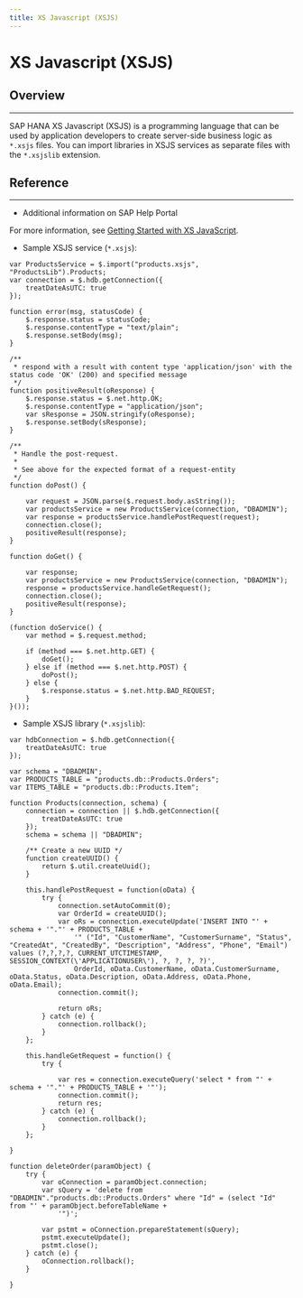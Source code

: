 ```yaml
---
title: XS Javascript (XSJS)
---
```


XS Javascript (XSJS)
===

## Overview
---

SAP HANA XS Javascript (XSJS) is a programming language that can be used by application developers to create server-side business logic as `*.xsjs` files. You can import libraries in XSJS services as separate files with the `*.xsjslib` extension.

## Reference
---

* Additional information on SAP Help Portal

For more information, see [Getting Started with XS JavaScript](https://help.sap.com/viewer/d89d4595fae647eabc14002c0340a999/2.0.04/en-US/3459a57b68f440448350aea1bec1d4f8.html).

* Sample XSJS service (`*.xsjs`):

```
var ProductsService = $.import("products.xsjs", "ProductsLib").Products;
var connection = $.hdb.getConnection({
	treatDateAsUTC: true
});

function error(msg, statusCode) {
	$.response.status = statusCode;
	$.response.contentType = "text/plain";
	$.response.setBody(msg);
}

/**
 * respond with a result with content type 'application/json' with the status code 'OK' (200) and specified message
 */
function positiveResult(oResponse) {
	$.response.status = $.net.http.OK;
	$.response.contentType = "application/json";
	var sResponse = JSON.stringify(oResponse);
	$.response.setBody(sResponse);
}

/**
 * Handle the post-request.
 *
 * See above for the expected format of a request-entity
 */
function doPost() {
    
	var request = JSON.parse($.request.body.asString());
	var productsService = new ProductsService(connection, "DBADMIN");
	var response = productsService.handlePostRequest(request);
	connection.close();
	positiveResult(response);
}

function doGet() {
    
	var response;
	var productsService = new ProductsService(connection, "DBADMIN");
	response = productsService.handleGetRequest();
	connection.close();
	positiveResult(response);
}

(function doService() {
	var method = $.request.method;

	if (method === $.net.http.GET) {
		doGet();
	} else if (method === $.net.http.POST) {
		doPost();
	} else {
		$.response.status = $.net.http.BAD_REQUEST;
	}
}());
```

* Sample XSJS library (`*.xsjslib`):

```
var hdbConnection = $.hdb.getConnection({
	treatDateAsUTC: true
});

var schema = "DBADMIN";
var PRODUCTS_TABLE = "products.db::Products.Orders";
var ITEMS_TABLE = "products.db::Products.Item";

function Products(connection, schema) {
	connection = connection || $.hdb.getConnection({
		treatDateAsUTC: true
	});
	schema = schema || "DBADMIN";

	/** Create a new UUID */
	function createUUID() {
		return $.util.createUuid();
	}

	this.handlePostRequest = function(oData) {
		try {
			connection.setAutoCommit(0);
			var OrderId = createUUID();
			var oRs = connection.executeUpdate('INSERT INTO "' + schema + '"."' + PRODUCTS_TABLE +
				'" ("Id", "CustomerName", "CustomerSurname", "Status", "CreatedAt", "CreatedBy", "Description", "Address", "Phone", "Email") values (?,?,?,?, CURRENT_UTCTIMESTAMP, SESSION_CONTEXT(\'APPLICATIONUSER\'), ?, ?, ?, ?)',
				OrderId, oData.CustomerName, oData.CustomerSurname, oData.Status, oData.Description, oData.Address, oData.Phone, oData.Email);
			connection.commit();

			return oRs;
		} catch (e) {
			connection.rollback();
		}
	};

	this.handleGetRequest = function() {
		try {

			var res = connection.executeQuery('select * from "' + schema + '"."' + PRODUCTS_TABLE + '"');
			connection.commit();
			return res;
		} catch (e) {
			connection.rollback();
		}
	};

}

function deleteOrder(paramObject) {
	try {
		var oConnection = paramObject.connection;
		var sQuery = 'delete from "DBADMIN"."products.db::Products.Orders" where "Id" = (select "Id" from "' + paramObject.beforeTableName +
			'")';

		var pstmt = oConnection.prepareStatement(sQuery);
		pstmt.executeUpdate();
		pstmt.close();
	} catch (e) {
		oConnection.rollback();
	}

}
```
